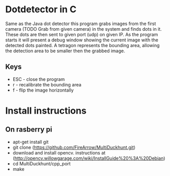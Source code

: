 Dotdetector in C
=============

Same as the Java dot detector this program grabs images from the first camera (TODO Grab from given camera)
in the system and finds dots in it. These dots are then sent to given port (udp) on given IP. As the program 
starts it will present a debug window showing the current image with the detected dots painted. A tetragon 
represents the bounding area, allowing the detection area to be smaller then the grabbed image.

Keys
-----
* ESC - close the program
* r - recalibrate the bounding area
* f - flip the image horizontally


Install instructions
====================

On rasberry pi
-------------

* apt-get install git
* git clone (https://github.com/FireArrow/MultiDuckhunt.git)
* download and install opencv. instructions at (http://opencv.willowgarage.com/wiki/InstallGuide%20%3A%20Debian)
* cd MultiDuckhunt/cpp_port
* make

